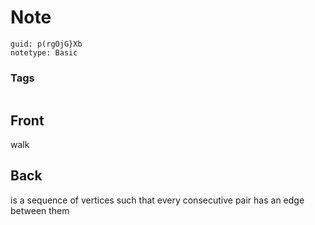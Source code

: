 # Note
```
guid: p(rgOjG}Xb
notetype: Basic
```

### Tags
```
```

## Front
walk

## Back
is a sequence of vertices such that every consecutive pair has an edge between them
